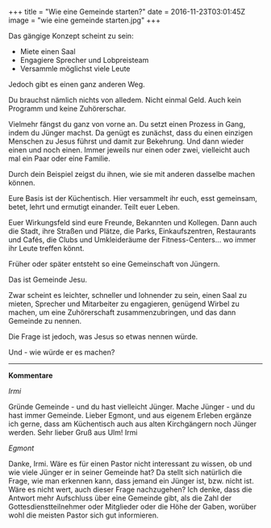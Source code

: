 +++
title = "Wie eine Gemeinde starten?"
date = 2016-11-23T03:01:45Z
image = "wie eine gemeinde starten.jpg"
+++


Das gängige Konzept scheint zu sein:

- Miete einen Saal
- Engagiere Sprecher und Lobpreisteam
- Versammle möglichst viele Leute

Jedoch gibt es einen ganz anderen Weg.

Du brauchst nämlich nichts von alledem. Nicht einmal Geld. Auch kein Programm und keine Zuhörerschar.

Vielmehr fängst du ganz von vorne an. Du setzt einen Prozess in Gang, indem du Jünger machst. Da genügt es 
zunächst, dass du einen einzigen Menschen zu Jesus führst und damit zur Bekehrung. Und dann wieder einen und noch einen. Immer jeweils nur einen oder zwei, vielleicht auch mal ein Paar oder eine Familie.

Durch dein Beispiel zeigst du ihnen, wie sie mit anderen dasselbe machen können.

Eure Basis ist der Küchentisch. Hier versammelt ihr euch, esst gemeinsam, betet, lehrt und ermutigt einander. 
Teilt euer Leben.

Euer Wirkungsfeld sind eure Freunde, Bekannten und Kollegen. Dann auch die Stadt, ihre Straßen und Plätze, die Parks,
Einkaufszentren, Restaurants und Cafés, die Clubs und Umkleideräume der Fitness-Centers… wo immer ihr Leute treffen 
könnt.

Früher oder später entsteht so eine Gemeinschaft von Jüngern.

Das ist Gemeinde Jesu.

Zwar scheint es leichter, schneller und lohnender zu sein, einen Saal zu mieten, Sprecher und 
Mitarbeiter zu engagieren, genügend Wirbel zu machen, um eine Zuhörerschaft zusammenzubringen, und 
das dann Gemeinde zu nennen.

Die Frage ist jedoch, was Jesus so etwas nennen würde.

Und - wie würde er es machen?

------------------------------

**Kommentare**

*Irmi* 

Gründe Gemeinde - und du hast vielleicht Jünger. Mache Jünger - und du hast immer Gemeinde.
Lieber Egmont, und aus eigenem Erleben ergänze ich gerne, dass am Küchentisch auch aus alten 
Kirchgängern noch Jünger werden. Sehr lieber Gruß aus Ulm! Irmi

*Egmont* 

Danke, Irmi. Wäre es für einen Pastor nicht interessant zu wissen, ob und wie viele Jünger er in seiner Gemeinde hat? 
Da stellt sich natürlich die Frage, wie man erkennen kann, dass jemand ein Jünger ist, bzw. nicht ist. Wäre es nicht wert, 
auch dieser Frage nachzugehen? Ich denke, dass die Antwort mehr Aufschluss über eine Gemeinde gibt, als die Zahl der 
Gottesdienstteilnehmer oder Mitglieder oder die Höhe der Gaben, worüber wohl die meisten Pastor sich gut informieren. 